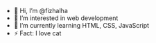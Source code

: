 - 👋 Hi, I’m @fizhalha
- 👀 I’m interested in web development
- 🌱 I’m currently learning HTML, CSS, JavaScript
- ⚡ Fact: I love cat

<!---
fizhalha/fizhalha is a ✨ special ✨ repository because its `README.md` (this file) appears on your GitHub profile.
You can click the Preview link to take a look at your changes.
--->
